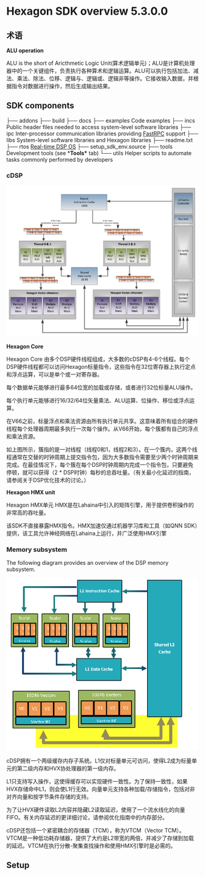 # Hexagon SDK overview 5.3.0.0

## 术语

**ALU operation**

ALU is the short of Aricthmetic Logic Unit(算术逻辑单元)；ALU是计算机处理器中的一个关键组件，负责执行各种算术和逻辑运算。ALU可以执行包括加法、减法、乘法、除法、位移、逻辑与、逻辑或、逻辑非等操作。它接收输入数据，并根据指令对数据进行操作，然后生成输出结果。

## SDK components

├── addons
├── build
├── docs
├── examples	   Code examples
├── incs				Public header files needed to access system-level software libraries
├── ipc				  Inter-processor communication libraries providing [FastRPC](software/ipc/rpc.html) support
├── libs				 System-level software libraries and Hexagon libraries
├── readme.txt
├── rtos				[Real-time DSP OS](pdf/80-VB419-178_B_QuRT_User_Guide.pdf)
├── setup_sdk_env.source
├── tools			  Development tools (see ***Tools\*** tab)
└── utils			   Helper scripts to automate tasks commonly performed by developers

### cDSP

![image-20230707154337918](images/image-20230707154337918.png)

**Hexagon Core**

Hexagon Core 由多个DSP硬件线程组成，大多数的cDSP有4-6个线程。每个DSP硬件线程都可以访问Hexagon标量指令，这些指令在32位寄存器上执行定点和浮点运算，可以是单个或一对寄存器。

每个数据单元能够进行最多64位宽的加载或存储，或者进行32位标量ALU操作。

每个执行单元能够进行16/32/64位矢量乘法、ALU运算、位操作、移位或浮点运算。

在V66之前，标量浮点和乘法资源由所有执行单元共享。这意味着所有组合的硬件线程每个处理器周期最多执行一次每个操作。从V66开始，每个簇都有自己的浮点和乘法资源。

如上图所示，簇指的是一对线程（线程0和1，线程2和3）。在一个簇内，这两个线程通常在交替的时钟周期上提交指令包，因为大多数指令需要至少两个时钟周期来完成。在最佳情况下，每个簇在每个DSP时钟周期内完成一个指令包，只要避免停顿，就可以获得（2 * DSP时钟）每秒的总吞吐量。（有关最小化延迟的指南，请参阅关于DSP优化技术的讨论。）

**Hexagon HMX unit**

Hexagon HMX单元 HMX是在Lahaina中引入的矩阵引擎，用于提供卷积操作的非常高的吞吐量。

该SDK不直接暴露HMX指令。HMX加速仅通过机器学习库和工具（如QNN SDK）提供，该工具允许神经网络在Lahaina上运行，并广泛使用HMX引擎

### Memory subsystem

The following diagram provides an overview of the DSP memory subsystem.

![image-20230707180319755](images/image-20230707180319755.png)

cDSP拥有一个两级缓存内存子系统。L1仅对标量单元可访问，使得L2成为标量单元的第二级内存和HVX协处理器的第一级内存。

L1只支持写入操作，这使得缓存可以实现硬件一致性。为了保持一致性，如果HVX存储命中L1，则会使L1行无效。向量单元支持各种加载/存储指令，包括对非对齐向量和按字节条件存储的支持。

为了让HVX硬件读取L2内容并隐藏L2读取延迟，使用了一个流水线化的向量FIFO。有关内存延迟的更详细讨论，请参阅优化指南中的内存部分。

cDSP还包括一个紧密耦合的存储器（TCM），称为VTCM（Vector TCM）。VTCM是一种低功耗存储器，提供了大约是L2带宽的两倍，并减少了存储到加载的延迟。VTCM在执行分散-聚集查找操作和使用HMX引擎时是必需的。

## Setup

